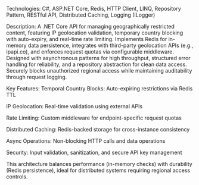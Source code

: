Technologies: C#, ASP.NET Core, Redis, HTTP Client, LINQ, Repository Pattern, RESTful API, Distributed Caching, Logging (ILogger)

Description: A .NET Core API for managing geographically restricted content, featuring IP geolocation validation, temporary country blocking with auto-expiry, and real-time rate limiting. Implements Redis for in-memory data persistence, integrates with third-party geolocation APIs (e.g., ipapi.co), and enforces request quotas via configurable middleware. Designed with asynchronous patterns for high throughput, structured error handling for reliability, and a repository abstraction for clean data access. Securely blocks unauthorized regional access while maintaining auditability through request logging.

Key Features:
Temporal Country Blocks: Auto-expiring restrictions via Redis TTL

IP Geolocation: Real-time validation using external APIs

Rate Limiting: Custom middleware for endpoint-specific request quotas

Distributed Caching: Redis-backed storage for cross-instance consistency

Async Operations: Non-blocking HTTP calls and data operations

Security: Input validation, sanitization, and secure API key management

This architecture balances performance (in-memory checks) with durability (Redis persistence), ideal for distributed systems requiring regional access controls.

